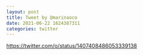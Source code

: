```yaml
--- 
layout: post 
title: Tweet by @marinaoco 
date: 2021-06-22 1624387311 
categories: twitter 
--- 
```

https://twitter.com/o/status/1407408486053339138